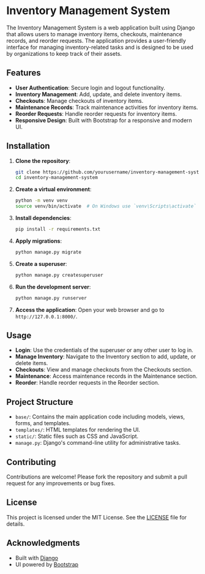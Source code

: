 # Inventory Management System

The Inventory Management System is a web application built using Django that allows users to manage inventory items, checkouts, maintenance records, and reorder requests. The application provides a user-friendly interface for managing inventory-related tasks and is designed to be used by organizations to keep track of their assets.

## Features

- **User Authentication**: Secure login and logout functionality.
- **Inventory Management**: Add, update, and delete inventory items.
- **Checkouts**: Manage checkouts of inventory items.
- **Maintenance Records**: Track maintenance activities for inventory items.
- **Reorder Requests**: Handle reorder requests for inventory items.
- **Responsive Design**: Built with Bootstrap for a responsive and modern UI.

## Installation

1. **Clone the repository**:
   ```bash
   git clone https://github.com/yourusername/inventory-management-system.git
   cd inventory-management-system
   ```

2. **Create a virtual environment**:
   ```bash
   python -m venv venv
   source venv/bin/activate  # On Windows use `venv\Scripts\activate`
   ```

3. **Install dependencies**:
   ```bash
   pip install -r requirements.txt
   ```

4. **Apply migrations**:
   ```bash
   python manage.py migrate
   ```

5. **Create a superuser**:
   ```bash
   python manage.py createsuperuser
   ```

6. **Run the development server**:
   ```bash
   python manage.py runserver
   ```

7. **Access the application**:
   Open your web browser and go to `http://127.0.0.1:8000/`.

## Usage

- **Login**: Use the credentials of the superuser or any other user to log in.
- **Manage Inventory**: Navigate to the Inventory section to add, update, or delete items.
- **Checkouts**: View and manage checkouts from the Checkouts section.
- **Maintenance**: Access maintenance records in the Maintenance section.
- **Reorder**: Handle reorder requests in the Reorder section.

## Project Structure

- `base/`: Contains the main application code including models, views, forms, and templates.
- `templates/`: HTML templates for rendering the UI.
- `static/`: Static files such as CSS and JavaScript.
- `manage.py`: Django's command-line utility for administrative tasks.

## Contributing

Contributions are welcome! Please fork the repository and submit a pull request for any improvements or bug fixes.

## License

This project is licensed under the MIT License. See the [LICENSE](LICENSE) file for details.

## Acknowledgments

- Built with [Django](https://www.djangoproject.com/)
- UI powered by [Bootstrap](https://getbootstrap.com/)
